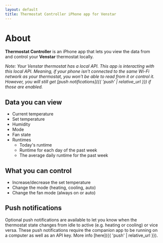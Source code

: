 ```yaml
---
layout: default
title: Thermostat Controller iPhone app for Venstar
---
```


# About

**Thermostat Controller** is an iPhone app that lets you view the data from and control your **Venstar** thermostat locally.

*Note: Your Venstar thermostat has a local API. This app is interacting with this local API. Meaning, if your phone isn't connected to the same Wi-Fi network as your thermostat, you won't be able to read from it or control it. However, you will still get [push notifications]({{ 'push' | relative_url }}) if those are enabled.*

## Data you can view

* Current temperature
* Set temperature
* Humidity
* Mode
* Fan state
* Runtimes
  * Today's runtime
  * Runtime for each day of the past week
  * The average daily runtime for the past week

## What you can control

* Increase/decrease the set temperature
* Change the mode (heating, cooling, auto)
* Change the fan mode (always on or auto)

## Push notifications

Optional push notifications are available to let you know when the thermostat state changes from idle to active (e.g. heating or cooling) or vice versa. These push notifications require the companion app to be running on a computer as well as an API key. More info [here]({{ 'push' | relative_url }}).

